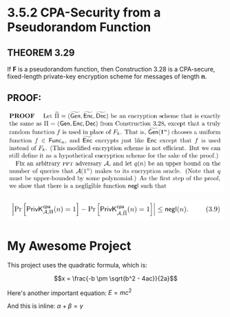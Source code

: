 # 3.5.2 CPA-Security from a Pseudorandom Function

## THEOREM 3.29 
If **F** is a pseudorandom function, then Construction 3.28
is a CPA-secure, fixed-length private-key encryption scheme for messages of
length **n**.

## PROOF: 
![alt text](image-1.png)

![alt text](image.png)

# My Awesome Project

This project uses the quadratic formula, which is:

<script src="https://polyfill.io/v3/polyfill.min.js?features=es6"></script>
<script id="MathJax-script" async src="https://cdn.jsdelivr.net/npm/mathjax@3/es5/tex-mml-chtml.js"></script>

$$x = \frac{-b \pm \sqrt{b^2 - 4ac}}{2a}$$

Here's another important equation: $E = mc^2$

And this is inline: $\alpha + \beta = \gamma$